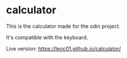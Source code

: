 # calculator

This is the calculator made for the odin project.

It's compatible with the keyboard.

Live version: https://leoc01.github.io/calculator/
